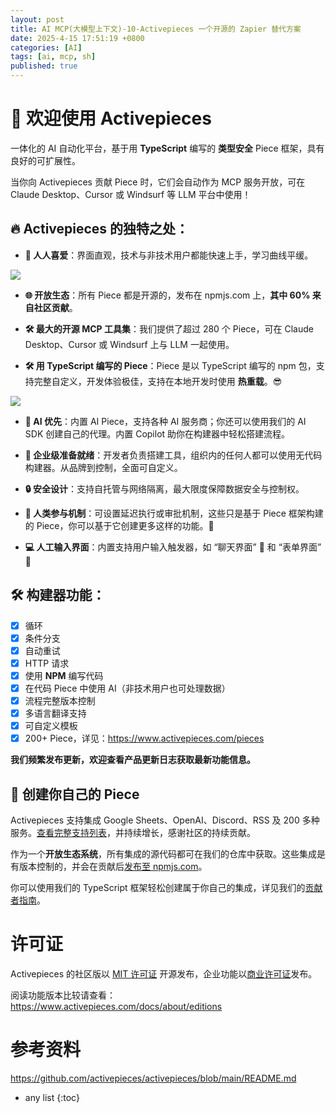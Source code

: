 ```yaml
---
layout: post
title: AI MCP(大模型上下文)-10-Activepieces 一个开源的 Zapier 替代方案
date: 2025-4-15 17:51:19 +0800
categories: [AI]
tags: [ai, mcp, sh]
published: true
---
```


# 🤯 欢迎使用 Activepieces

一体化的 AI 自动化平台，基于用 **TypeScript** 编写的 **类型安全** Piece 框架，具有良好的可扩展性。  

当你向 Activepieces 贡献 Piece 时，它们会自动作为 MCP 服务开放，可在 Claude Desktop、Cursor 或 Windsurf 等 LLM 平台中使用！

## 🔥 Activepieces 的独特之处：

- **💖 人人喜爱**：界面直观，技术与非技术用户都能快速上手，学习曲线平缓。

![](/resources/templates.gif)

- **🌐 开放生态**：所有 Piece 都是开源的，发布在 npmjs.com 上，**其中 60% 来自社区贡献**。

- **🛠️ 最大的开源 MCP 工具集**：我们提供了超过 280 个 Piece，可在 Claude Desktop、Cursor 或 Windsurf 上与 LLM 一起使用。

- **🛠️ 用 TypeScript 编写的 Piece**：Piece 是以 TypeScript 编写的 npm 包，支持完整自定义，开发体验极佳，支持在本地开发时使用 **热重载**。😎

![](/resources/create-action.png)

- **🤖 AI 优先**：内置 AI Piece，支持各种 AI 服务商；你还可以使用我们的 AI SDK 创建自己的代理。内置 Copilot 助你在构建器中轻松搭建流程。

- **🏢 企业级准备就绪**：开发者负责搭建工具，组织内的任何人都可以使用无代码构建器。从品牌到控制，全面可自定义。

- **🔒 安全设计**：支持自托管与网络隔离，最大限度保障数据安全与控制权。

- **🧠 人类参与机制**：可设置延迟执行或审批机制，这些只是基于 Piece 框架构建的 Piece，你可以基于它创建更多这样的功能。🎨

- **💻 人工输入界面**：内置支持用户输入触发器，如 “聊天界面” 💬 和 “表单界面” 📝

## 🛠️ 构建器功能：

- [x] 循环
- [x] 条件分支
- [x] 自动重试
- [x] HTTP 请求
- [x] 使用 **NPM** 编写代码
- [x] 在代码 Piece 中使用 AI（非技术用户也可处理数据）
- [x] 流程完整版本控制
- [x] 多语言翻译支持
- [x] 可自定义模板
- [x] 200+ Piece，详见：https://www.activepieces.com/pieces

**我们频繁发布更新，欢迎查看产品更新日志获取最新功能信息。**

## 🔌 创建你自己的 Piece

Activepieces 支持集成 Google Sheets、OpenAI、Discord、RSS 及 200 多种服务。[查看完整支持列表](https://www.activepieces.com/pieces)，并持续增长，感谢社区的持续贡献。

作为一个**开放生态系统**，所有集成的源代码都可在我们的仓库中获取。这些集成是有版本控制的，并会在贡献后[发布至 npmjs.com](https://www.npmjs.com/search?q=%40activepieces)。

你可以使用我们的 TypeScript 框架轻松创建属于你自己的集成，详见我们的[贡献者指南](https://www.activepieces.com/docs/contributing/overview)。


# 许可证

Activepieces 的社区版以 [MIT 许可证](https://github.com/activepieces/activepieces/blob/main/LICENSE) 开源发布，企业功能以[商业许可证](https://github.com/activepieces/activepieces/blob/main/packages/ee/LICENSE)发布。

阅读功能版本比较请查看：https://www.activepieces.com/docs/about/editions  



# 参考资料

https://github.com/activepieces/activepieces/blob/main/README.md

* any list
{:toc}